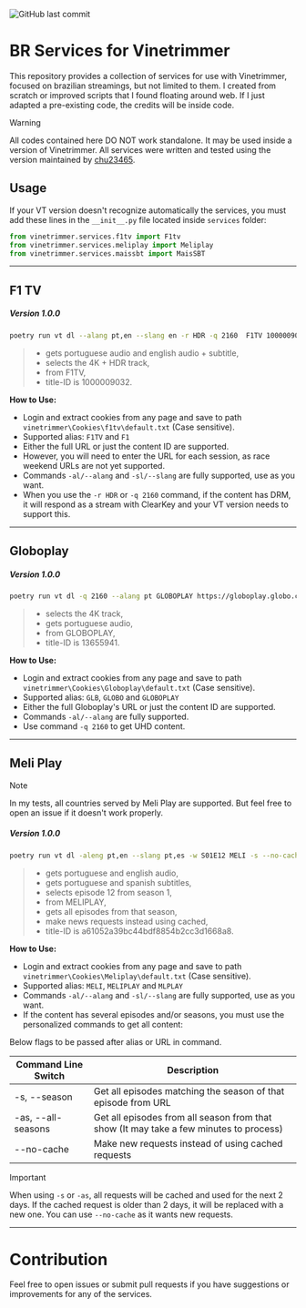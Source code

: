 ![GitHub last commit](https://img.shields.io/github/last-commit/limaalef/BR-Services-for-Vinetrimmer?logo=github)

# BR Services for Vinetrimmer

This repository provides a collection of services for use with Vinetrimmer, focused on brazilian streamings, but not limited to them. I created from scratch or improved scripts that I found floating around web. If I just adapted a pre-existing code, the credits will be inside code.

> [!WARNING]
> All codes contained here DO NOT work standalone.
> It may be used inside a version of Vinetrimmer.
> All services were written and tested using the version maintained by [chu23465](https://github.com/chu23465/VT-PR).

## Usage

If your VT version doesn't recognize automatically the services, you must add these lines in the `__init__.py` file located inside `services` folder:

```python
from vinetrimmer.services.f1tv import F1tv
from vinetrimmer.services.meliplay import Meliplay
from vinetrimmer.services.maissbt import MaisSBT
```

---

## F1 TV
##### Version 1.0.0

```bash
poetry run vt dl --alang pt,en --slang en -r HDR -q 2160  F1TV 1000009032
```

> - gets portuguese audio and english audio + subtitle,
> - selects the 4K + HDR track,
> - from F1TV,
> - title-ID is 1000009032.

**How to Use:**  
- Login and extract cookies from any page and save to path `vinetrimmer\Cookies\f1tv\default.txt` (Case sensitive).
- Supported alias: `F1TV` and `F1`
- Either the full URL or just the content ID are supported.
- However, you will need to enter the URL for each session, as race weekend URLs are not yet supported.
- Commands `-al/--alang` and `-sl/--slang` are fully supported, use as you want.
- When you use the `-r HDR` or `-q 2160` command, if the content has DRM, it will respond as a stream with ClearKey and your VT version needs to support this.

---

## Globoplay
##### Version 1.0.0

```bash
poetry run vt dl -q 2160 --alang pt GLOBOPLAY https://globoplay.globo.com/v/13655941/
```

> - selects the 4K track,
> - gets portuguese audio,
> - from GLOBOPLAY,
> - title-ID is 13655941.

**How to Use:**  
- Login and extract cookies from any page and save to path `vinetrimmer\Cookies\Globoplay\default.txt` (Case sensitive).
- Supported alias: `GLB`, `GLOBO` and `GLOBOPLAY`
- Either the full Globoplay's URL or just the content ID are supported.
- Commands `-al/--alang` are fully supported.
- Use command `-q 2160` to get UHD content.

---

## Meli Play

> [!NOTE]
> In my tests, all countries served by Meli Play are supported. But feel free to open an issue if it doesn't work properly.
##### Version 1.0.0

```bash
poetry run vt dl -aleng pt,en --slang pt,es -w S01E12 MELI -s --no-cache https://play.mercadolivre.com.br/assistir/piloto/a61052a39bc44bdf8854b2cc3d1668a8
```

> - gets portuguese and english audio,
> - gets portuguese and spanish subtitles,
> - selects episode 12 from season 1,
> - from MELIPLAY,
> - gets all episodes from that season,
> - make news requests instead using cached,
> - title-ID is a61052a39bc44bdf8854b2cc3d1668a8.

**How to Use:**  
- Login and extract cookies from any page and save to path `vinetrimmer\Cookies\Meliplay\default.txt` (Case sensitive).
- Supported alias: `MELI`, `MELIPLAY` and `MLPLAY`
- Commands `-al/--alang` and `-sl/--slang` are fully supported, use as you want.
- If the content has several episodes and/or seasons, you must use the personalized commands to get all content:

Below flags to be passed after alias or URL in command.

|  Command Line Switch                | Description                                    |
|-------------------------------------|------------------------------------------------|
|  -s, --season       | Get all episodes matching the season of that episode from URL  |
|  -as, --all-seasons | Get all episodes from all season from that show (It may take a few minutes to process) |
|  --no-cache         | Make new requests instead of using cached requests             |

> [!IMPORTANT]
> When using `-s` or `-as`, all requests will be cached and used for the next 2 days. If the cached request
> is older than 2 days, it will be replaced with a new one. You can use `--no-cache` as it wants new requests.

---

# Contribution

Feel free to open issues or submit pull requests if you have suggestions or improvements for any of the services.
